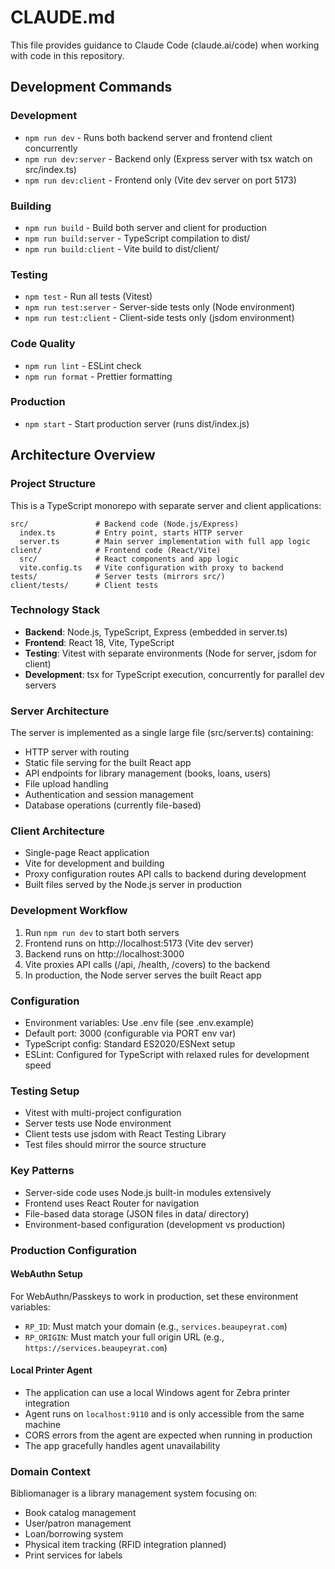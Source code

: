 # CLAUDE.md

This file provides guidance to Claude Code (claude.ai/code) when working with code in this repository.

## Development Commands

### Development
- `npm run dev` - Runs both backend server and frontend client concurrently
- `npm run dev:server` - Backend only (Express server with tsx watch on src/index.ts)
- `npm run dev:client` - Frontend only (Vite dev server on port 5173)

### Building
- `npm run build` - Build both server and client for production
- `npm run build:server` - TypeScript compilation to dist/
- `npm run build:client` - Vite build to dist/client/

### Testing
- `npm test` - Run all tests (Vitest)
- `npm run test:server` - Server-side tests only (Node environment)
- `npm run test:client` - Client-side tests only (jsdom environment)

### Code Quality
- `npm run lint` - ESLint check
- `npm run format` - Prettier formatting

### Production
- `npm start` - Start production server (runs dist/index.js)

## Architecture Overview

### Project Structure
This is a TypeScript monorepo with separate server and client applications:

```
src/               # Backend code (Node.js/Express)
  index.ts         # Entry point, starts HTTP server
  server.ts        # Main server implementation with full app logic
client/            # Frontend code (React/Vite)
  src/             # React components and app logic
  vite.config.ts   # Vite configuration with proxy to backend
tests/             # Server tests (mirrors src/)
client/tests/      # Client tests
```

### Technology Stack
- **Backend**: Node.js, TypeScript, Express (embedded in server.ts)
- **Frontend**: React 18, Vite, TypeScript
- **Testing**: Vitest with separate environments (Node for server, jsdom for client)
- **Development**: tsx for TypeScript execution, concurrently for parallel dev servers

### Server Architecture
The server is implemented as a single large file (src/server.ts) containing:
- HTTP server with routing
- Static file serving for the built React app
- API endpoints for library management (books, loans, users)
- File upload handling
- Authentication and session management
- Database operations (currently file-based)

### Client Architecture
- Single-page React application
- Vite for development and building
- Proxy configuration routes API calls to backend during development
- Built files served by the Node.js server in production

### Development Workflow
1. Run `npm run dev` to start both servers
2. Frontend runs on http://localhost:5173 (Vite dev server)
3. Backend runs on http://localhost:3000
4. Vite proxies API calls (/api, /health, /covers) to the backend
5. In production, the Node server serves the built React app

### Configuration
- Environment variables: Use .env file (see .env.example)
- Default port: 3000 (configurable via PORT env var)
- TypeScript config: Standard ES2020/ESNext setup
- ESLint: Configured for TypeScript with relaxed rules for development speed

### Testing Setup
- Vitest with multi-project configuration
- Server tests use Node environment
- Client tests use jsdom with React Testing Library
- Test files should mirror the source structure

### Key Patterns
- Server-side code uses Node.js built-in modules extensively
- Frontend uses React Router for navigation
- File-based data storage (JSON files in data/ directory)
- Environment-based configuration (development vs production)

### Production Configuration

#### WebAuthn Setup
For WebAuthn/Passkeys to work in production, set these environment variables:
- `RP_ID`: Must match your domain (e.g., `services.beaupeyrat.com`)
- `RP_ORIGIN`: Must match your full origin URL (e.g., `https://services.beaupeyrat.com`)

#### Local Printer Agent
- The application can use a local Windows agent for Zebra printer integration
- Agent runs on `localhost:9110` and is only accessible from the same machine
- CORS errors from the agent are expected when running in production
- The app gracefully handles agent unavailability

### Domain Context
Bibliomanager is a library management system focusing on:
- Book catalog management
- User/patron management
- Loan/borrowing system
- Physical item tracking (RFID integration planned)
- Print services for labels
